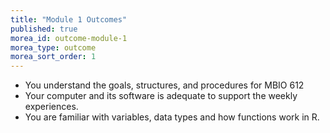 ```yaml
---
title: "Module 1 Outcomes"
published: true
morea_id: outcome-module-1
morea_type: outcome
morea_sort_order: 1
---
```


  * You understand the goals, structures, and procedures for MBIO 612
  * Your computer and its software is adequate to support the weekly experiences.
  * You	are familiar with variables, data types and how functions work in R.

